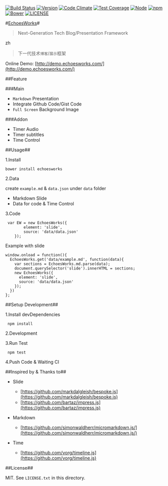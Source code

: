 [![Build Status](https://travis-ci.org/phodal/echoesworks.svg?branch=master)](https://travis-ci.org/phodal/echoesworks)
[![Version](http://img.shields.io/npm/v/echoesworks.svg?style=flat)](http://http://img.shields.io/npm/v/echoesworks.svg)
[![Code Climate](https://codeclimate.com/github/phodal/echoesworks/badges/gpa.svg)](https://codeclimate.com/github/phodal/echoesworks)
[![Test Coverage](https://codeclimate.com/github/phodal/echoesworks/badges/coverage.svg)](https://codeclimate.com/github/phodal/echoesworks)
[![Node](https://img.shields.io/node/v/gh-badges.svg?style=flat)]()
[![npm](https://img.shields.io/npm/dm/echoesworks.svg?style=flat)]()
[![Bower](https://img.shields.io/bower/v/echoesworks.svg?style=flat)]()
[![LICENSE](https://img.shields.io/badge/license-MIT-green.svg?style=flat)]()

#[EchoesWorks](http://www.echoesworks.com/)#

> Next-Generation Tech Blog/Presentation Framework

zh

> 下一代技术``博客``/``展示``框架
 
Online Demo: [http://demo.echoesworks.com/](http://demo.echoesworks.com/) 
 
##Feature

###Main

- ``Markdown`` Presentation
- Integrate Github Code/Gist Code
- ``Full Screen`` Background Image

###Addon

- Timer Audio
- Timer subtitles
- Time Control

##Usage##


1.Install

    bower install echoesworks
    
2.Data

create ``example.md`` & ``data.json`` under ``data`` folder 
    
- Markdown Slide
- Data for code & Time Control     
    
3.Code    

     var EW = new EchoesWorks({
     		element: 'slide',
     		source: 'data/data.json'
     	});

Example with slide

    window.onload = function(){
      EchoesWorks.get('data/example.md', function(data){
        var sections = EchoesWorks.md.parse(data);
        document.querySelector('slide').innerHTML = sections;
        new EchoesWorks({
          element: 'slide',
          source: 'data/data.json'
        });
      })
    };


##Setup Development##

1.Install devDependencies

     npm install

2.Development

3.Run Test

     npm test
      
4.Push Code & Waiting CI            

##Inspired by & Thanks to##

- Slide

    * [https://github.com/markdalgleish/bespoke.js](https://github.com/markdalgleish/bespoke.js)
    * [https://github.com/bartaz/impress.js](https://github.com/bartaz/impress.js)

- Markdown
    
    * [https://github.com/simonwaldherr/micromarkdown.js/](https://github.com/simonwaldherr/micromarkdown.js/)

- Time 
    
    * [https://github.com/vorg/timeline.js](https://github.com/vorg/timeline.js)

##License##

MIT. See `LICENSE.txt` in this directory.

